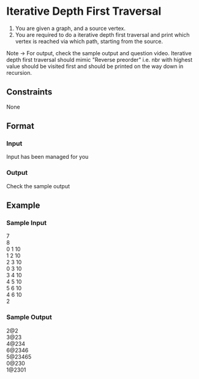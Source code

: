# Iterative Depth First Traversal

1. You are given a graph, and a source vertex.
2. You are required to do a iterative depth first traversal and print which vertex is reached via which path, starting from the source.

Note -> For output, check the sample output and question video. Iterative depth first traversal should mimic "Reverse preorder" i.e. nbr with highest value should be visited first and should be printed on the way down in recursion.

## Constraints
None

## Format
### Input
Input has been managed for you

### Output
Check the sample output

## Example
### Sample Input

7   
8   
0 1 10  
1 2 10  
2 3 10  
0 3 10  
3 4 10  
4 5 10  
5 6 10  
4 6 10  
2

### Sample Output
2@2  
3@23    
4@234   
6@2346  
5@23465  
0@230   
1@2301